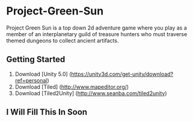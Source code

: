 # Project-Green-Sun

Project Green Sun is a top down 2d adventure game where you play as a member of an interplanetary guild of treasure hunters who must traverse themed dungeons to collect ancient artifacts.

## Getting Started

1. Download [Unity 5.0] (https://unity3d.com/get-unity/download?ref=personal)
2. Download [Tiled] (http://www.mapeditor.org/)
3. Download [Tiled2Unity] (http://www.seanba.com/tiled2unity)

## I Will Fill This In Soon
